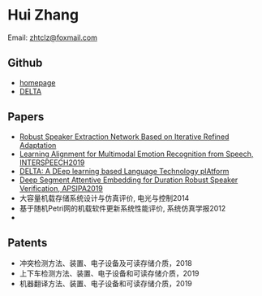 # Hui Zhang

Email: zhtclz@foxmail.com

## Github 

* [homepage](https://github.com/zh794390558)
* [DELTA](https://github.com/didi/delta)

## Papers
* [Robust Speaker Extraction Network Based on Iterative Refined Adaptation](https://arxiv.org/abs/2011.02102)
* [Learning Alignment for Multimodal Emotion Recognition from Speech, INTERSPEECH2019](https://arxiv.org/abs/1909.05645)
* [DELTA: A DEep learning based Language Technology plAtform](https://arxiv.org/abs/1908.01853)
* [Deep Segment Attentive Embedding for Duration Robust Speaker Verification, APSIPA2019](https://arxiv.org/abs/1811.00883)
* 大容量机载存储系统设计与仿真评价, 电光与控制2014
* 基于随机Petri网的机载软件更新系统性能评价, 系统仿真学报2012
* 

## Patents

* 冲突检测方法、装置、电子设备及可读存储介质，2018
* 上下车检测方法、装置、电子设备和可读存储介质，2019
* 机器翻译方法、装置、电子设备和可读存储介质，2019
